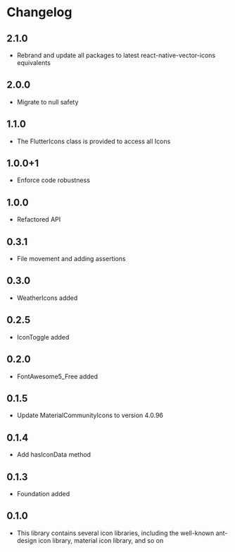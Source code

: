 # Changelog

## 2.1.0

* Rebrand and update all packages to latest react-native-vector-icons equivalents

## 2.0.0

* Migrate to null safety

## 1.1.0

* The FlutterIcons class is provided to access all Icons

## 1.0.0+1

* Enforce code robustness

## 1.0.0

* Refactored API

## 0.3.1

* File movement and adding assertions

## 0.3.0

* WeatherIcons added

## 0.2.5

* IconToggle added

## 0.2.0

* FontAwesome5_Free added

## 0.1.5

* Update MaterialCommunityIcons to version 4.0.96

## 0.1.4

* Add hasIconData method

## 0.1.3

* Foundation added

## 0.1.0

* This library contains several icon libraries, including the well-known ant-design icon library, material icon library, and so on
